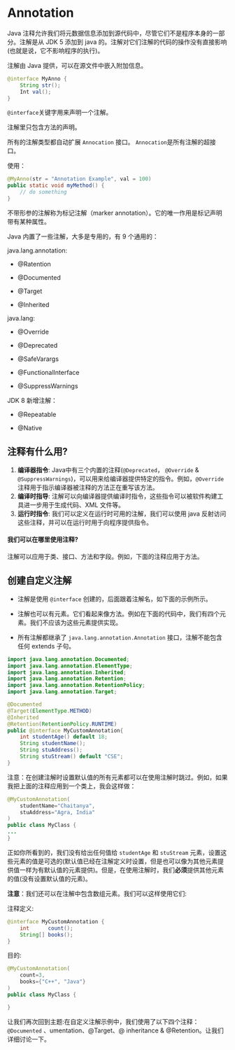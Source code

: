 # Annotation

Java 注释允许我们将元数据信息添加到源代码中，尽管它们不是程序本身的一部分。注解是从 JDK 5 添加到 java 的。注解对它们注解的代码的操作没有直接影响\(也就是说，它不影响程序的执行\)。

注解由 Java 提供，可以在源文件中嵌入附加信息。

```java
@interface MyAnno {
    String str();
    Int val();
}
```

`@interface`关键字用来声明一个注解。

注解里只包含方法的声明。

所有的注解类型都自动扩展 `Annocation` 接口。 `Annocation`是所有注解的超接口。

使用：

```java
@MyAnno(str = "Annotation Example", val = 100)
public static void myMethod() {
    // do something
}
```

不带形参的注解称为标记注解（marker annotation）。它的唯一作用是标记声明带有某种属性。

Java 内置了一些注解，大多是专用的，有 9 个通用的：

java.lang.annotation:

* @Ratention

* @Documented

* @Target

* @Inherited

java.lang:

* @Override

* @Deprecated

* @SafeVarargs

* @FunctionalInterface

* @SuppressWarnings

JDK 8 新增注解：

* @Repeatable

* @Native

## 注释有什么用?

1. **编译器指令**: Java中有三个内置的注释\(`@Deprecated`， `@Override` & `@SuppressWarnings`\)，可以用来给编译器提供特定的指令。例如，`@Override`注释用于指示编译器被注释的方法正在重写该方法。
2. **编译时指导**: 注解可以向编译器提供编译时指令，这些指令可以被软件构建工具进一步用于生成代码、XML 文件等。
3. **运行时指令**: 我们可以定义在运行时可用的注解，我们可以使用 java 反射访问这些注释，并可以在运行时用于向程序提供指令。

#### 我们可以在哪里使用注释?

注解可以应用于类、接口、方法和字段。例如，下面的注释应用于方法。

## 创建自定义注解

* 注解是使用 `@interface` 创建的，后面跟着注解名，如下面的示例所示。

* 注解也可以有元素。它们看起来像方法。例如在下面的代码中，我们有四个元素。我们不应该为这些元素提供实现。

* 所有注解都继承了 `java.lang.annotation.Annotation` 接口，注解不能包含任何 extends 子句。

```java
import java.lang.annotation.Documented;
import java.lang.annotation.ElementType;
import java.lang.annotation.Inherited;
import java.lang.annotation.Retention;
import java.lang.annotation.RetentionPolicy;
import java.lang.annotation.Target;

@Documented
@Target(ElementType.METHOD)
@Inherited
@Retention(RetentionPolicy.RUNTIME)
public @interface MyCustomAnnotation{
    int studentAge() default 18;
    String studentName();
    String stuAddress();
    String stuStream() default "CSE";
}
```

注意：在创建注解时设置默认值的所有元素都可以在使用注解时跳过。例如，如果我把上面的注释应用到一个类上，我会这样做：

```java
@MyCustomAnnotation(
    studentName="Chaitanya",
    stuAddress="Agra, India"
)
public class MyClass {
...
}
```

正如你所看到的，我们没有给出任何值给 `studentAge` 和 `stuStream` 元素，设置这些元素的值是可选的\(默认值已经在注解定义时设置，但是也可以像为其他元素提供值一样为有默认值的元素提供\)。但是，在使用注解时，我们**必须**提供其他元素的值\(没有设置默认值的元素\)。

**注意**：我们还可以在注解中包含数组元素。我们可以这样使用它们:

注释定义:

```java
@interface MyCustomAnnotation {
    int      count();
    String[] books();
}
```

目的:

```java
@MyCustomAnnotation(
    count=3,
    books={"C++", "Java"}
)
public class MyClass {

}
```

让我们再次回到主题:在自定义注解示例中，我们使用了以下四个注释：`@Documented` 、umentation、@Target、@ inheritance & @Retention。让我们详细讨论一下。

